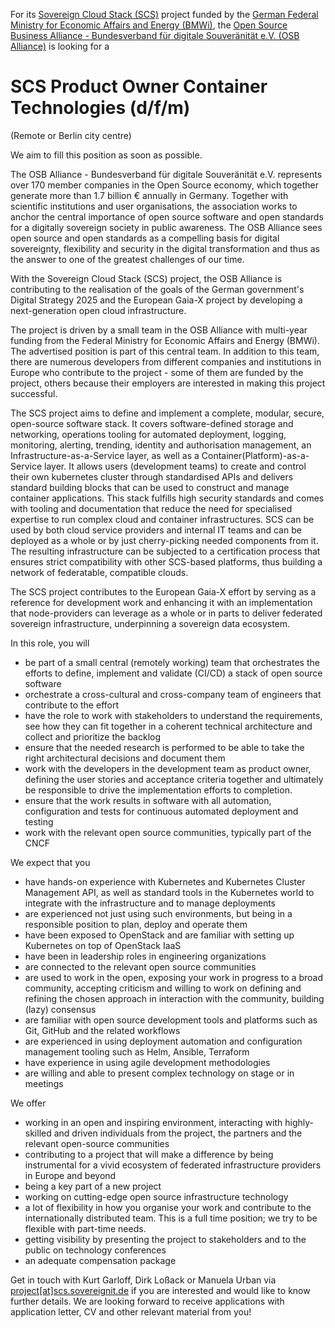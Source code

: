 For its [Sovereign Cloud Stack (SCS)](https://scs.community/)
project funded by the [German Federal Ministry for Economic Affairs 
and Energy (BMWi)](https://bmwi.de/), the
[Open Source Business Alliance -
Bundesverband für digitale Souveränität
e.V. (OSB Alliance)](https://osb-alliance.de/) is looking for a
# SCS Product Owner Container Technologies (d/f/m)
(Remote or Berlin city centre)

We aim to fill this position as soon as possible.

The OSB Alliance - Bundesverband für digitale
Souveränität e.V. represents over 170 member companies in the
Open Source economy, which together generate more than 1.7 billion &euro;
annually in Germany. Together with scientific institutions and user
organisations, the association works to anchor the central importance
of open source software and open standards for a digitally sovereign
society in public awareness. The OSB Alliance sees open source and open
standards as a compelling basis for digital sovereignty, flexibility
and security in the digital transformation and thus as the answer to
one of the greatest challenges of our time.

With the Sovereign Cloud Stack (SCS) project, the OSB Alliance is contributing
to the realisation of the goals of the German government's Digital Strategy
2025 and the European Gaia-X project by developing a next-generation open cloud
infrastructure.

The project is driven by a small team in the OSB Alliance with multi-year
funding from the Federal Ministry for Economic Affairs and Energy (BMWi). The
advertised position is part of this central team. In addition to this team,
there are numerous developers from different companies and institutions in
Europe who contribute to the project - some of them are funded by the project,
others because their employers are interested in making this project
successful.

The SCS project aims to define and implement a complete, modular, secure,
open-source software stack. It covers software-defined storage and networking,
operations tooling for automated deployment, logging, monitoring, alerting,
trending, identity and authorisation management, an Infrastructure-as-a-Service
layer, as well as a Container(Platform)-as-a-Service layer. It allows users
(development teams) to create and control their own kubernetes cluster through
standardised APIs and delivers standard building blocks that can be used to
construct and manage container applications. This stack fulfills high security
standards and comes with tooling and documentation that reduce the need for
specialised expertise to run complex cloud and container infrastructures. SCS
can be used by both cloud service providers and internal IT teams and can be
deployed as a whole or by just cherry-picking needed components from it. The
resulting infrastructure can be subjected to a certification process that
ensures strict compatibility with other SCS-based platforms, thus building a
network of federatable, compatible clouds.

The SCS project contributes to the European Gaia-X effort by serving as a
reference for development work and enhancing it with an implementation that
node-providers can leverage as a whole or in parts to deliver federated
sovereign infrastructure, underpinning a sovereign data ecosystem.

In this role, you will

* be part of a small central (remotely working) team that orchestrates the efforts to define,
	implement and validate (CI/CD) a stack of open source software
* orchestrate a cross-cultural and cross-company team of engineers that contribute to the effort
* have the role to work with stakeholders to understand the requirements, see how they can fit
    together in a coherent technical architecture and collect and prioritize the backlog
* ensure that the needed research is performed to be able to take the right architectural
    decisions and document them
* work with the developers in the development team as product owner, defining the
    user stories and acceptance criteria together and ultimately be responsible
    to drive the implementation efforts to completion.
* ensure that the work results in software with all automation, configuration
    and tests for continuous automated deployment and testing
* work with the relevant open source communities, typically part of the CNCF


 We expect that you

* have hands-on experience with Kubernetes and Kubernetes Cluster Management API, as well as
	 standard tools in the Kubernetes world to integrate with the
	 infrastructure and to manage deployments
* are experienced not just using such environments, but being in a 
	 responsible position to plan, deploy and operate them
* have been exposed to OpenStack and are familiar with setting up Kubernetes
	 on top of OpenStack IaaS
* have been in leadership roles in engineering organizations
* are connected to the relevant open source communities
* are used to work in the open, exposing your work in progress to a broad 
	 community, accepting criticism and willing to work on defining and refining 
	 the chosen approach in interaction with the community, building (lazy) consensus
* are familiar with open source development tools and platforms such as Git,
	 GitHub and the related workflows
* are experienced in using deployment automation and configuration management tooling
	 such as Helm, Ansible, Terraform
* have experience in using agile development methodologies
* are willing and able to present complex technology on stage or in meetings

We offer 

* working in an open and inspiring environment, interacting with highly-skilled and 
	driven individuals from the project, the partners and the relevant open-source communities
* contributing to a project that will make a difference by being instrumental for
	a vivid ecosystem of federated infrastructure providers in Europe and beyond
* being a key part of a new project
* working on cutting-edge open source infrastructure technology
* a lot of flexibility in how you organise your work and contribute to
	the internationally distributed team. This is a full time position;
	we try to be flexible with part-time needs.
* getting visibility by presenting the project to stakeholders and to the public 
	on technology conferences
* an adequate compensation package

Get in touch with Kurt Garloff, Dirk Loßack or Manuela Urban via
[project[at]scs.sovereignit.de](mailto:project@scs.sovereignit.de)
if you are interested and would like to know further details. We are
looking forward to receive applications with application letter, CV and
other relevant material from you!
